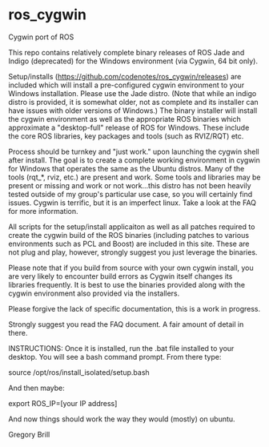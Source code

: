 # ros_cygwin
Cygwin port of ROS

This repo contains relatively complete binary releases of ROS Jade and Indigo (deprecated) for the Windows environment (via Cygwin, 64 bit only). 

Setup/installs (https://github.com/codenotes/ros_cygwin/releases) are included which will install a pre-configured cygwin environment to your Windows installation. Please use the Jade distro. (Note that while an indigo distro is provided, it is somewhat older, not as complete and its installer can have issues with older versions of Windows.)  The binary installer will install the cygwin environment as well as the appropriate ROS binaries which approximate a "desktop-full" release of ROS for Windows.  These include the core ROS libraries, key packages and tools (such as RVIZ/RQT) etc.  

Process should be turnkey and "just work." upon launching the cygwin shell after install.  The goal is to create a complete working environment in cygwin for Windows that operates the same as the Ubuntu distros.  Many of the tools (rqt_*, rviz, etc.) are present and work. Some tools and libraries may be present or missing and work or not work...this distro has not been heavily tested outside of my group's particular use case, so you will certainly find issues.  Cygwin is terrific, but it is an imperfect linux.  Take a look at the FAQ for more information. 

All scripts for the setup/install applicaiton as well as all patches required to create the cygwin build of the ROS binaries (including patches to various environments such as PCL and Boost) are included in this site.  These are not plug and play, however, strongly suggest you just leverage the binaries.  

Please note that if you build from source with your own cygwin install, you are very likely to encounter build errors as Cygwin itself changes its libraries frequently.  It is best to use the binaries provided along with the cygwin environment also provided via the installers.

Please forgive the lack of specific documentation, this is a work in progress. 

Strongly suggest you read the FAQ document.  A fair amount of detail in there. 

INSTRUCTIONS:
Once it is installed, run the .bat file installed to your desktop.  You will see a bash command prompt. From there type:

source /opt/ros/install_isolated/setup.bash

And then maybe:

export ROS_IP=[your IP address]

And now things should work the way they would (mostly) on ubuntu.  


Gregory Brill

